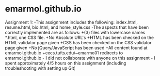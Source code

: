# emarmol.github.io

Assignment 1:
	   -This assignment includes the following: index.html, resume.html, bio.html, and home_style.css
	   -The aspects that have been correctly implemented are as follows: 
	   		+(3) files with lowercase names *.html, one CSS file.
	  		+No Absolute URL's
			+HTML has been checked on the HTML validator page given
			+CSS has been checked on the CSS validator page given
			+No jQuery/JavaScript has been used
			+All content found at emarmol.github.io
			+eecs.tufts.edu/~emarmo01 redirects to emarmol.github.io
	   - I did not collaborate with anyone on this assignment
	   - I spent approximately 4/5  hours on this assignment (including troubleshooting with setting up Git)
	   